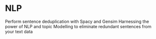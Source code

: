 # NLP
Perform sentence deduplication with Spacy and Gensim Harnessing the power of NLP and topic Modelling to eliminate redundant sentences from your text data

